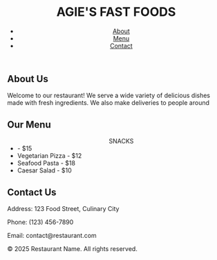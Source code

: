<!DOCTYPE html background color="light blue" >
<html lang="en">
<head>
  <meta charset="UTF-8">
  <meta name="viewport" content="width=device-width, initial-scale=1.0">
  
  <link rel="stylesheet" href="styles.css">
</head>
<body>
  <header>
    <div class="container">
      <h1>AGIE'S FAST FOODS</h1>
      <nav>
        <ul>
          <li><a href="#about">About</a></li>
          <li><a href="#menu">Menu</a></li>
          <li><a href="#contact">Contact</a></li>
        </ul>
      </nav>
    </div>
  </header>

  <section id="about" class="section">
    <div class="container">
      <h2>About Us</h2>
      <p>Welcome to our restaurant! We serve a wide variety of delicious dishes made with fresh ingredients. We also make deliveries to people around</p>
    </div>
  </section>

  <section id="menu" class="section">
    <div class="container">
      <h2>Our Menu</h2>
      <ul><center>SNACKS</center>
        <li> - $15</li>
        <li>Vegetarian Pizza - $12</li>
        <li>Seafood Pasta - $18</li>
        <li>Caesar Salad - $10</li>
      </ul>
    </div>
  </section>

  <section id="contact" class="section">
    <div class="container">
      <h2>Contact Us</h2>
      <p>Address: 123 Food Street, Culinary City</p>
      <p>Phone: (123) 456-7890</p>
      <p>Email: contact@restaurant.com</p>
    </div>
  </section>

  <footer>
    <div class="container">
      <p>&copy; 2025 Restaurant Name. All rights reserved.</p>
    </div>
  </footer>
</body>
</html>
